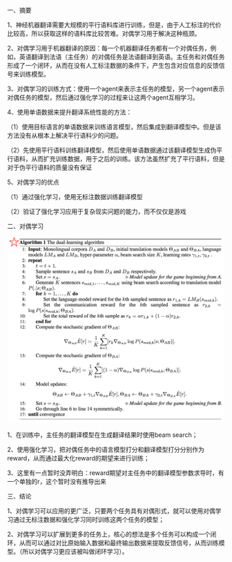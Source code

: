 一、摘要

1、神经机器翻译需要大规模的平行语料库进行训练，但是，由于人工标注的代价比较高，所以获取这样的语料库比较苦难。对偶学习用于解决这种瓶颈。

2、对偶学习用于机器翻译的原因：每一个机器翻译任务都有一个对偶任务，例如，英语翻译到法语（主任务）的对偶任务是法语翻译到英语。主任务和对偶任务形成了一个闭环，从而在没有人工标注数据的条件下，产生包含对应信息的反馈信号来训练模型。

3、对偶学习的训练方式：使用一个agent来表示主任务的模型，另一个agent表示对偶任务的模型，然后通过强化学习的过程来让这两个agent互相学习。

4、使用单语数据来提升翻译系统性能的方法：

（1）使用目标语言的单语数据来训练语言模型，然后集成到翻译模型中。但是该方法没有从根本上解决平行语料少的问题。

（2）先使用平行语料训练翻译模型，然后使用单语数据通过该翻译模型生成伪平行语料，从而扩充训练数据，用于之后的训练。该方法虽然扩充了平行语料，但是对于伪平行语料的质量没有保证

5、对偶学习的优点

（1）通过强化学习，使用无标注数据训练翻译模型

（2）验证了强化学习应用于复杂现实问题的能力，而不仅仅是游戏



二、对偶学习

![image](https://github.com/shiyanwudi922/paper_summary/blob/master/picture/DuleLearning/algorithm1.png)

1、在训练中，主任务的翻译模型在生成翻译结果时使用beam search；

2、使用强化学习，把对偶任务中的语言模型打分和翻译模型打分分别作为reward，从而通过最大化reward的期望来进行训练；

3、这里有一点暂时没弄明白：reward期望对主任务中的翻译模型参数求导时，有一个单独的r，这个暂时没有推导出来



三、结论

1、对偶学习可以应用的更广泛，只要两个任务具有对偶形式，就可以使用对偶学习通过无标注数据和强化学习同时训练这两个任务的模型；

2、对偶学习可以扩展到更多的任务上，核心的想法是多个任务可以构成一个闭环，从而可以通过对比原始输入数据和最终输出数据来提取反馈信号，从而训练模型。（所以对偶学习更应该被叫做闭环学习）。
